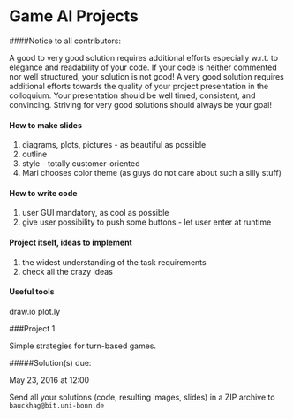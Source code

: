 # Game AI Projects

####Notice to all contributors:

A good to very good solution requires additional efforts especially w.r.t. to elegance and readability of your code. If your code is neither commented nor well structured, your solution is not good! A very good solution requires additional efforts towards the quality of your project presentation in the colloquium. Your presentation should be well timed, consistent, and convincing. Striving for very good solutions should always be your goal!

#### How to make slides
1. diagrams, plots, pictures - as beautiful as possible
2. outline
3. style - totally customer-oriented
4. Mari chooses color theme (as guys do not care about such a silly stuff)

#### How to write code
1. user GUI mandatory, as cool as possible
2. give user possibility to push some buttons - let user enter at runtime

#### Project itself, ideas to implement
1. the widest understanding of the task requirements
2. check all the crazy ideas

#### Useful tools
draw.io
plot.ly

###Project 1

Simple strategies for turn-based games.

#####Solution(s) due:

May 23, 2016 at 12:00

Send all your solutions (code, resulting images, slides) in a ZIP archive
to `bauckhag@bit.uni-bonn.de`